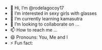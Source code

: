 - 👋 Hi, I’m @rodelagocoy17
- 👀 I’m interested in sexy girls with glasses
- 🌱 I’m currently learning kamasutra
- 💞️ I’m looking to collaborate on ...
- 📫 How to reach me ...
- 😄 Pronouns: You, Me and I
- ⚡ Fun fact: 

<!---
rodelagocoy17/rodelagocoy17 is a ✨ special ✨ repository because its `README.md` (this file) appears on your GitHub profile.
You can click the Preview link to take a look at your changes.
--->
